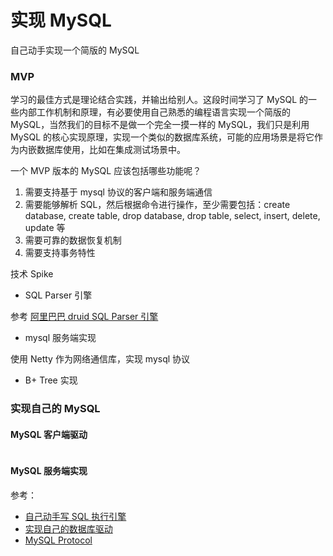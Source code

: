 # 实现 MySQL

自己动手实现一个简版的 MySQL

### MVP

学习的最佳方式是理论结合实践，并输出给别人。这段时间学习了 MySQL 的一些内部工作机制和原理，有必要使用自己熟悉的编程语言实现一个简版的 MySQL，当然我们的目标不是做一个完全一摸一样的 MySQL，我们只是利用 MySQL 的核心实现原理，实现一个类似的数据库系统，可能的应用场景是将它作为内嵌数据库使用，比如在集成测试场景中。

一个 MVP 版本的 MySQL 应该包括哪些功能呢？

1. 需要支持基于 mysql 协议的客户端和服务端通信
2. 需要能够解析 SQL，然后根据命令进行操作，至少需要包括：create database, create table, drop database, drop table, select, insert, delete, update 等
3. 需要可靠的数据恢复机制
4. 需要支持事务特性

技术 Spike

* SQL Parser 引擎

参考 [阿里巴巴 druid SQL Parser 引擎](https://github.com/alibaba/druid/wiki/SQL-Parser)

* mysql 服务端实现

使用 Netty 作为网络通信库，实现 mysql 协议

* B+ Tree 实现

### 实现自己的 MySQL

#### MySQL 客户端驱动

```text

```

#### MySQL 服务端实现

参考：

* [自己动手写 SQL 执行引擎](https://github.com/chaintechinfo/Freedom)
* [实现自己的数据库驱动](https://github.com/CallMeJiaGu/MySQL-Protocol) 
* [MySQL Protocol](https://github.com/sea-boat/mysql-protocol)

